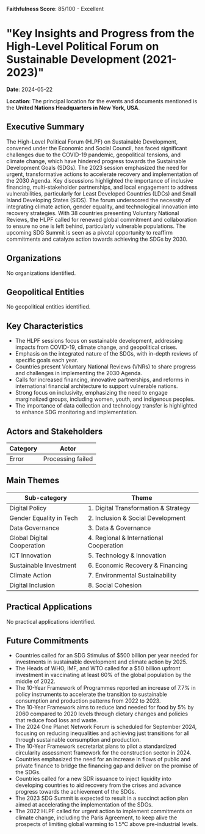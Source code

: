 **Faithfulness Score**: 85/100 - Excellent

# "Key Insights and Progress from the High-Level Political Forum on Sustainable Development (2021-2023)"

**Date**: 2024-05-22

**Location**: The principal location for the events and documents mentioned is the **United Nations Headquarters in New York, USA**.


## Executive Summary

The High-Level Political Forum (HLPF) on Sustainable Development, convened under the Economic and Social Council, has faced significant challenges due to the COVID-19 pandemic, geopolitical tensions, and climate change, which have hindered progress towards the Sustainable Development Goals (SDGs). The 2023 session emphasized the need for urgent, transformative actions to accelerate recovery and implementation of the 2030 Agenda. Key discussions highlighted the importance of inclusive financing, multi-stakeholder partnerships, and local engagement to address vulnerabilities, particularly for Least Developed Countries (LDCs) and Small Island Developing States (SIDS). The forum underscored the necessity of integrating climate action, gender equality, and technological innovation into recovery strategies. With 38 countries presenting Voluntary National Reviews, the HLPF called for renewed global commitment and collaboration to ensure no one is left behind, particularly vulnerable populations. The upcoming SDG Summit is seen as a pivotal opportunity to reaffirm commitments and catalyze action towards achieving the SDGs by 2030.

## Organizations

No organizations identified.

## Geopolitical Entities

No geopolitical entities identified.

## Key Characteristics

- The HLPF sessions focus on sustainable development, addressing impacts from COVID-19, climate change, and geopolitical crises.
- Emphasis on the integrated nature of the SDGs, with in-depth reviews of specific goals each year.
- Countries present Voluntary National Reviews (VNRs) to share progress and challenges in implementing the 2030 Agenda.
- Calls for increased financing, innovative partnerships, and reforms in international financial architecture to support vulnerable nations.
- Strong focus on inclusivity, emphasizing the need to engage marginalized groups, including women, youth, and indigenous peoples.
- The importance of data collection and technology transfer is highlighted to enhance SDG monitoring and implementation.

## Actors and Stakeholders

| Category | Actor |
| --- | --- |
| Error | Processing failed |

## Main Themes

| Sub-category | Theme |
| --- | --- |
| Digital Policy | 1.  Digital Transformation & Strategy |
| Gender Equality in Tech | 2.  Inclusion & Social Development |
| Data Governance | 3.  Data & Governance |
| Global Digital Cooperation | 4.  Regional & International Cooperation |
| ICT Innovation | 5.  Technology & Innovation |
| Sustainable Investment | 6.  Economic Recovery & Financing |
| Climate Action | 7.  Environmental Sustainability |
| Digital Inclusion | 8.  Social Cohesion |

## Practical Applications

No practical applications identified.

## Future Commitments

- Countries called for an SDG Stimulus of $500 billion per year needed for investments in sustainable development and climate action by 2025.
- The Heads of WHO, IMF, and WTO called for a $50 billion upfront investment in vaccinating at least 60% of the global population by the middle of 2022.
- The 10-Year Framework of Programmes reported an increase of 7.7% in policy instruments to accelerate the transition to sustainable consumption and production patterns from 2022 to 2023.
- The 10-Year Framework aims to reduce land needed for food by 5% by 2060 compared to 2020 levels through dietary changes and policies that reduce food loss and waste.
- The 2024 One Planet Network Forum is scheduled for September 2024, focusing on reducing inequalities and achieving just transitions for all through sustainable consumption and production.
- The 10-Year Framework secretariat plans to pilot a standardized circularity assessment framework for the construction sector in 2024.
- Countries emphasized the need for an increase in flows of public and private finance to bridge the financing gap and deliver on the promise of the SDGs.
- Countries called for a new SDR issuance to inject liquidity into developing countries to aid recovery from the crises and advance progress towards the achievement of the SDGs.
- The 2023 SDG Summit is expected to result in a succinct action plan aimed at accelerating the implementation of the SDGs.
- The 2022 HLPF called for urgent action to implement commitments on climate change, including the Paris Agreement, to keep alive the prospects of limiting global warming to 1.5°C above pre-industrial levels.